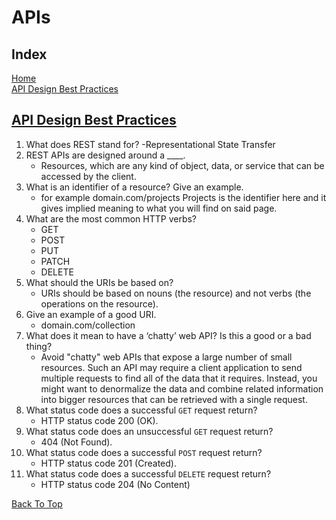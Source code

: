 # APIs

## Index

[Home](../README.md)  
[API Design Best Practices](#api-design-best-practices)

## [API Design Best Practices](https://docs.microsoft.com/en-us/azure/architecture/best-practices/api-design)

1. What does REST stand for?
   -Representational State Transfer
2. REST APIs are designed around a ____.
   - Resources, which are any kind of object, data, or service that can be accessed by the client.
3. What is an identifier of a resource? Give an example.
   - for example domain.com/projects  Projects is the identifier here and it gives implied meaning to what you will find on said page.
4. What are the most common HTTP verbs?
   - GET
   - POST
   - PUT
   - PATCH
   - DELETE
5. What should the URIs be based on?
   - URIs should be based on nouns (the resource) and not verbs (the operations on the resource).
6. Give an example of a good URI.
   - domain.com/collection
7. What does it mean to have a ‘chatty’ web API? Is this a good or a bad thing?
   - Avoid "chatty" web APIs that expose a large number of small resources. Such an API may require a client application to send multiple requests to find all of the data that it requires. Instead, you might want to denormalize the data and combine related information into bigger resources that can be retrieved with a single request.
8. What status code does a successful `GET` request return?
   - HTTP status code 200 (OK).
9. What status code does an unsuccessful `GET` request return?
   - 404 (Not Found).
10. What status code does a successful `POST` request return?
    - HTTP status code 201 (Created).
11. What status code does a successful `DELETE` request return?
    - HTTP status code 204 (No Content)

[Back To Top](#index)
